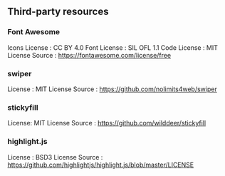 ## Third-party resources

### Font Awesome

Icons License : CC BY 4.0
Font License  : SIL OFL 1.1
Code License  : MIT License
Source        : https://fontawesome.com/license/free

### swiper

License : MIT License
Source  : https://github.com/nolimits4web/swiper

### stickyfill

License: MIT License
Source : https://github.com/wilddeer/stickyfill

### highlight.js

License : BSD3 License
Source : https://github.com/highlightjs/highlight.js/blob/master/LICENSE
